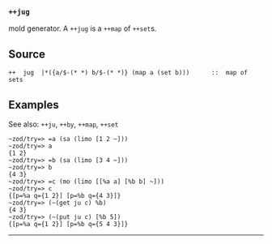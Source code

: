 ### `++jug`

mold generator.  A `++jug` is a `++map` of `++set`s.

Source
------

    ++  jug  |*({a/$-(* *) b/$-(* *)} (map a (set b)))      ::  map of sets


Examples
--------

See also: `++ju`, `++by`, `++map`, `++set`

    ~zod/try=> =a (sa (limo [1 2 ~]))
    ~zod/try=> a
    {1 2}
    ~zod/try=> =b (sa (limo [3 4 ~]))
    ~zod/try=> b
    {4 3}
    ~zod/try=> =c (mo (limo [[%a a] [%b b] ~]))
    ~zod/try=> c
    {[p=%a q={1 2}] [p=%b q={4 3}]}
    ~zod/try=> (~(get ju c) %b)
    {4 3}
    ~zod/try=> (~(put ju c) [%b 5])
    {[p=%a q={1 2}] [p=%b q={5 4 3}]}


***
